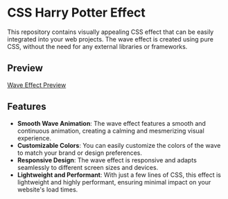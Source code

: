 # CSS Harry Potter Effect

This repository contains  visually appealing CSS  effect that can be easily integrated into your web projects. The wave effect is created using pure CSS, without the need for any external libraries or frameworks.

## Preview

[Wave Effect Preview](https://gyanendu01.github.io/Harry-Potter-Animation/)

## Features

- **Smooth Wave Animation**: The wave effect features a smooth and continuous animation, creating a calming and mesmerizing visual experience.
- **Customizable Colors**: You can easily customize the colors of the wave to match your brand or design preferences.
- **Responsive Design**: The wave effect is responsive and adapts seamlessly to different screen sizes and devices.
- **Lightweight and Performant**: With just a few lines of CSS, this effect is lightweight and highly performant, ensuring minimal impact on your website's load times.
